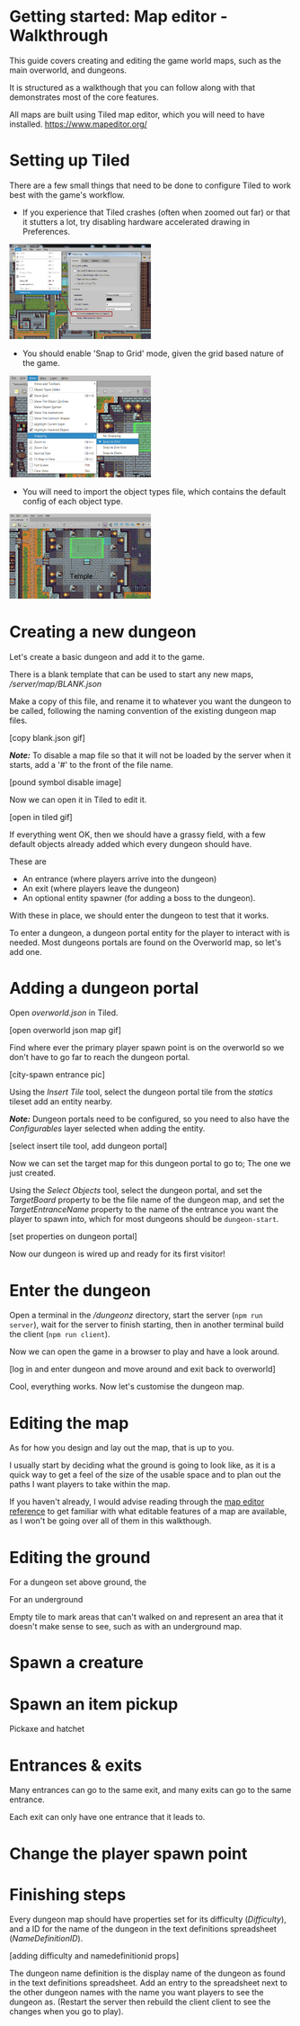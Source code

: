# Getting started: Map editor - Walkthrough

This guide covers creating and editing the game world maps, such as the main overworld, and dungeons.

It is structured as a walkthough that you can follow along with that demonstrates most of the core features.

All maps are built using Tiled map editor, which you will need to have installed. https://www.mapeditor.org/

# Setting up Tiled

There are a few small things that need to be done to configure Tiled to work best with the game's workflow.

- If you experience that Tiled crashes (often when zoomed out far) or that it stutters a lot, try disabling hardware accelerated drawing in Preferences.

<img src="tiled-opengl.png" width="50%"/>

- You should enable 'Snap to Grid' mode, given the grid based nature of the game.

<img src="tiled-grid-snap.png" width="50%"/>

- You will need to import the object types file, which contains the default config of each object type.

<img src="tiled-object-types.gif" width="50%"/>

# Creating a new dungeon

Let's create a basic dungeon and add it to the game.

There is a blank template that can be used to start any new maps, */server/map/BLANK.json*

Make a copy of this file, and rename it to whatever you want the dungeon to be called, following the naming convention of the existing dungeon map files.

[copy blank.json gif]

***Note:*** To disable a map file so that it will not be loaded by the server when it starts, add a '#' to the front of the file name.

[pound symbol disable image]

Now we can open it in Tiled to edit it.

[open in tiled gif]

If everything went OK, then we should have a grassy field, with a few default objects already added which every dungeon should have.

These are
- An entrance (where players arrive into the dungeon)
- An exit (where players leave the dungeon)
- An optional entity spawner (for adding a boss to the dungeon).

With these in place, we should enter the dungeon to test that it works.

To enter a dungeon, a dungeon portal entity for the player to interact with is needed. Most dungeons portals are found on the Overworld map, so let's add one.

# Adding a dungeon portal

Open *overworld.json* in Tiled.

[open overworld json map gif]

Find where ever the primary player spawn point is on the overworld so we don't have to go far to reach the dungeon portal.

[city-spawn entrance pic]

Using the *Insert Tile* tool, select the dungeon portal tile from the *statics* tileset add an entity nearby.

***Note:*** Dungeon portals need to be configured, so you need to also have the *Configurables* layer selected when adding the entity.

[select insert tile tool, add dungeon portal]

Now we can set the target map for this dungeon portal to go to; The one we just created.

Using the *Select Objects* tool, select the dungeon portal, and set the *TargetBoard* property to be the file name of the dungeon map, and set the *TargetEntranceName* property to the name of the entrance you want the player to spawn into, which for most dungeons should be `dungeon-start`.

[set properties on dungeon portal]

Now our dungeon is wired up and ready for its first visitor!

# Enter the dungeon

Open a terminal in the */dungeonz* directory, start the server (`npm run server`), wait for the server to finish starting, then in another terminal build the client (`npm run client`).

Now we can open the game in a browser to play and have a look around.

[log in and enter dungeon and move around and exit back to overworld]

Cool, everything works. Now let's customise the dungeon map.

# Editing the map

As for how you design and lay out the map, that is up to you.

I usually start by deciding what the ground is going to look like, as it is a quick way to get a feel of the size of the usable space and to plan out the paths I want players to take within the map.

If you haven't already, I would advise reading through the [map editor reference](MAP_EDITOR_REFERENCE.md) to get familiar with what editable features of a map are available, as I won't be going over all of them in this walkthough.

# Editing the ground

For a dungeon set above ground, the 

For an underground



Empty tile to mark areas that can't walked on and represent an area that it doesn't make sense to see, such as with an underground map.

# Spawn a creature

# Spawn an item pickup

Pickaxe and hatchet

# Entrances & exits

Many entrances can go to the same exit, and many exits can go to the same entrance.

Each exit can only have one entrance that it leads to.



# Change the player spawn point

# Finishing steps

Every dungeon map should have properties set for its difficulty (*Difficulty*), and a ID for the name of the dungeon in the text definitions spreadsheet (*NameDefinitionID*).

[adding difficulty and namedefinitionid props]



The dungeon name definition is the display name of the dungeon as found in the text definitions spreadsheet. Add an entry to the spreadsheet next to the other dungeon names with the name you want players to see the dungeon as. (Restart the server then rebuild the client client to see the changes when you go to play).